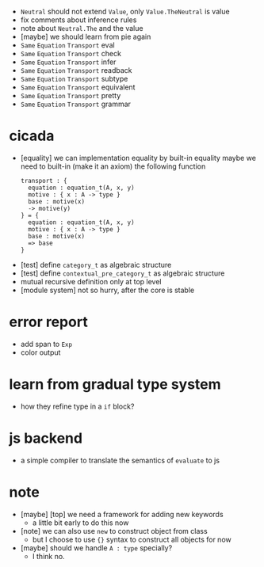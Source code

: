 - `Neutral` should not extend `Value`, only `Value.TheNeutral` is value
- fix comments about inference rules
- note about `Neutral.The` and the value
- [maybe] we should learn from pie again
- `Same` `Equation` `Transport` eval
- `Same` `Equation` `Transport` check
- `Same` `Equation` `Transport` infer
- `Same` `Equation` `Transport` readback
- `Same` `Equation` `Transport` subtype
- `Same` `Equation` `Transport` equivalent
- `Same` `Equation` `Transport` pretty
- `Same` `Equation` `Transport` grammar
# cicada
- [equality] we can implementation equality by built-in equality
  maybe we need to built-in (make it an axiom) the following function
  ``` cicada
  transport : {
    equation : equation_t(A, x, y)
    motive : { x : A -> type }
    base : motive(x)
    -> motive(y)
  } = {
    equation : equation_t(A, x, y)
    motive : { x : A -> type }
    base : motive(x)
    => base
  }
  ```
- [test] define `category_t` as algebraic structure
- [test] define  `contextual_pre_category_t` as algebraic structure
- mutual recursive definition only at top level
- [module system] not so hurry, after the core is stable
# error report
- add span to `Exp`
- color output
# learn from gradual type system
- how they refine type in a `if` block?
# js backend
- a simple compiler to translate the semantics of `evaluate` to js
# note
- [maybe] [top] we need a framework for adding new keywords
  - a little bit early to do this now
- [note] we can also use `new` to construct object from class
  - but I choose to use `{}` syntax to construct all objects for now
- [maybe] should we handle `A : type` specially?
  - I think no.
